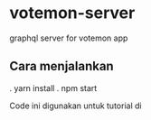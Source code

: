 # votemon-server
graphql server for votemon app

## Cara menjalankan
. yarn install
. npm start


Code ini digunakan untuk tutorial di 
